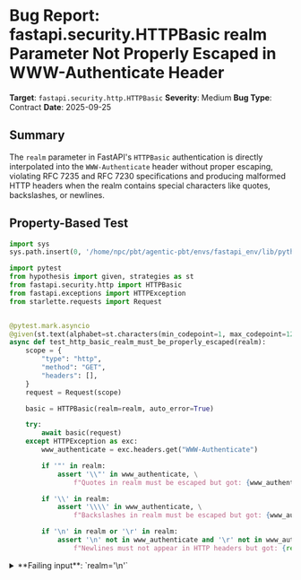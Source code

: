 # Bug Report: fastapi.security.HTTPBasic realm Parameter Not Properly Escaped in WWW-Authenticate Header

**Target**: `fastapi.security.http.HTTPBasic`
**Severity**: Medium
**Bug Type**: Contract
**Date**: 2025-09-25

## Summary

The `realm` parameter in FastAPI's `HTTPBasic` authentication is directly interpolated into the `WWW-Authenticate` header without proper escaping, violating RFC 7235 and RFC 7230 specifications and producing malformed HTTP headers when the realm contains special characters like quotes, backslashes, or newlines.

## Property-Based Test

```python
import sys
sys.path.insert(0, '/home/npc/pbt/agentic-pbt/envs/fastapi_env/lib/python3.13/site-packages')

import pytest
from hypothesis import given, strategies as st
from fastapi.security.http import HTTPBasic
from fastapi.exceptions import HTTPException
from starlette.requests import Request


@pytest.mark.asyncio
@given(st.text(alphabet=st.characters(min_codepoint=1, max_codepoint=127)))
async def test_http_basic_realm_must_be_properly_escaped(realm):
    scope = {
        "type": "http",
        "method": "GET",
        "headers": [],
    }
    request = Request(scope)

    basic = HTTPBasic(realm=realm, auto_error=True)

    try:
        await basic(request)
    except HTTPException as exc:
        www_authenticate = exc.headers.get("WWW-Authenticate")

        if '"' in realm:
            assert '\\"' in www_authenticate, \
                f"Quotes in realm must be escaped but got: {www_authenticate}"

        if '\\' in realm:
            assert '\\\\' in www_authenticate, \
                f"Backslashes in realm must be escaped but got: {www_authenticate}"

        if '\n' in realm or '\r' in realm:
            assert '\n' not in www_authenticate and '\r' not in www_authenticate, \
                f"Newlines must not appear in HTTP headers but got: {repr(www_authenticate)}"
```

<details>

<summary>
**Failing input**: `realm='\n'`
</summary>
```
============================= test session starts ==============================
platform linux -- Python 3.13.2, pytest-8.4.1, pluggy-1.5.0 -- /home/npc/miniconda/bin/python3
cachedir: .pytest_cache
hypothesis profile 'default'
rootdir: /home/npc/pbt/agentic-pbt/worker_/16
plugins: anyio-4.9.0, hypothesis-6.139.1, asyncio-1.2.0, langsmith-0.4.29
asyncio: mode=Mode.STRICT, debug=False, asyncio_default_fixture_loop_scope=None, asyncio_default_test_loop_scope=function
collecting ... collected 1 item

hypo.py::test_http_basic_realm_must_be_properly_escaped FAILED           [100%]

=================================== FAILURES ===================================
________________ test_http_basic_realm_must_be_properly_escaped ________________

realm = '\n'

    @pytest.mark.asyncio
    @given(st.text(alphabet=st.characters(min_codepoint=1, max_codepoint=127)))
    async def test_http_basic_realm_must_be_properly_escaped(realm):
        scope = {
            "type": "http",
            "method": "GET",
            "headers": [],
        }
        request = Request(scope)

        basic = HTTPBasic(realm=realm, auto_error=True)

        try:
>           await basic(request)

hypo.py:24:
_ _ _ _ _ _ _ _ _ _ _ _ _ _ _ _ _ _ _ _ _ _ _ _ _ _ _ _ _ _ _ _ _ _ _ _ _ _ _ _

self = <fastapi.security.http.HTTPBasic object at 0x746423d59bd0>
request = <starlette.requests.Request object at 0x746423d59a90>

    async def __call__(  # type: ignore
        self, request: Request
    ) -> Optional[HTTPBasicCredentials]:
        authorization = request.headers.get("Authorization")
        scheme, param = get_authorization_scheme_param(authorization)
        if self.realm:
            unauthorized_headers = {"WWW-Authenticate": f'Basic realm="{self.realm}"'}
        else:
            unauthorized_headers = {"WWW-Authenticate": "Basic"}
        if not authorization or scheme.lower() != "basic":
            if self.auto_error:
>               raise HTTPException(
                    status_code=HTTP_401_UNAUTHORIZED,
                    detail="Not authenticated",
                    headers=unauthorized_headers,
                )
E               fastapi.exceptions.HTTPException: 401: Not authenticated

../../envs/fastapi_env/lib/python3.13/site-packages/fastapi/security/http.py:198: HTTPException

During handling of the above exception, another exception occurred:

    @pytest.mark.asyncio
>   @given(st.text(alphabet=st.characters(min_codepoint=1, max_codepoint=127)))
                   ^^^

hypo.py:12:
_ _ _ _ _ _ _ _ _ _ _ _ _ _ _ _ _ _ _ _ _ _ _ _ _ _ _ _ _ _ _ _ _ _ _ _ _ _ _ _
/home/npc/miniconda/lib/python3.13/site-packages/pytest_asyncio/plugin.py:721: in inner
    runner.run(coro, context=context)
/home/npc/miniconda/lib/python3.13/asyncio/runners.py:118: in run
    return self._loop.run_until_complete(task)
           ^^^^^^^^^^^^^^^^^^^^^^^^^^^^^^^^^^^
/home/npc/miniconda/lib/python3.13/asyncio/base_events.py:725: in run_until_complete
    return future.result()
           ^^^^^^^^^^^^^^^
_ _ _ _ _ _ _ _ _ _ _ _ _ _ _ _ _ _ _ _ _ _ _ _ _ _ _ _ _ _ _ _ _ _ _ _ _ _ _ _

realm = '\n'

    @pytest.mark.asyncio
    @given(st.text(alphabet=st.characters(min_codepoint=1, max_codepoint=127)))
    async def test_http_basic_realm_must_be_properly_escaped(realm):
        scope = {
            "type": "http",
            "method": "GET",
            "headers": [],
        }
        request = Request(scope)

        basic = HTTPBasic(realm=realm, auto_error=True)

        try:
            await basic(request)
        except HTTPException as exc:
            www_authenticate = exc.headers.get("WWW-Authenticate")

            if '"' in realm:
                assert '\\"' in www_authenticate, \
                    f"Quotes in realm must be escaped but got: {www_authenticate}"

            if '\\' in realm:
                assert '\\\\' in www_authenticate, \
                    f"Backslashes in realm must be escaped but got: {www_authenticate}"

            if '\n' in realm or '\r' in realm:
>               assert '\n' not in www_authenticate and '\r' not in www_authenticate, \
                    f"Newlines must not appear in HTTP headers but got: {repr(www_authenticate)}"
E               AssertionError: Newlines must not appear in HTTP headers but got: 'Basic realm="\n"'
E               assert ('\n' not in 'Basic realm="\n"'
E
E                 '\n' is contained here:
E                 ?              ^
E                   Basic realm="
E                 ?              ^
E                   ")
E               Falsifying example: test_http_basic_realm_must_be_properly_escaped(
E                   realm='\n',
E               )

hypo.py:37: AssertionError
=========================== short test summary info ============================
FAILED hypo.py::test_http_basic_realm_must_be_properly_escaped - AssertionErr...
============================== 1 failed in 0.33s ===============================
```
</details>

## Reproducing the Bug

```python
import sys
sys.path.insert(0, '/home/npc/pbt/agentic-pbt/envs/fastapi_env/lib/python3.13/site-packages')

import asyncio
from fastapi.security.http import HTTPBasic
from fastapi.exceptions import HTTPException
from starlette.requests import Request


async def reproduce():
    # Test case 1: Realm with quotes
    scope = {
        "type": "http",
        "method": "GET",
        "headers": [],
    }
    request = Request(scope)

    basic = HTTPBasic(realm='My"Realm', auto_error=True)

    try:
        await basic(request)
    except HTTPException as e:
        www_auth = e.headers.get("WWW-Authenticate")
        print("Test 1: Realm with quotes")
        print(f"Input realm:    'My\"Realm'")
        print(f"Actual header:  {www_auth}")
        print(f"Expected:       Basic realm=\"My\\\"Realm\"")
        print()

    # Test case 2: Realm with backslashes
    basic2 = HTTPBasic(realm='My\\Realm', auto_error=True)

    try:
        await basic2(request)
    except HTTPException as e:
        www_auth = e.headers.get("WWW-Authenticate")
        print("Test 2: Realm with backslashes")
        print(f"Input realm:    'My\\\\Realm'")
        print(f"Actual header:  {www_auth}")
        print(f"Expected:       Basic realm=\"My\\\\Realm\"")
        print()

    # Test case 3: Realm with both quotes and backslashes
    basic3 = HTTPBasic(realm='Admin\\"s Area', auto_error=True)

    try:
        await basic3(request)
    except HTTPException as e:
        www_auth = e.headers.get("WWW-Authenticate")
        print("Test 3: Realm with both quotes and backslashes")
        print(f"Input realm:    'Admin\\\\\"s Area'")
        print(f"Actual header:  {www_auth}")
        print(f"Expected:       Basic realm=\"Admin\\\\\\\"s Area\"")


asyncio.run(reproduce())
```

<details>

<summary>
Output showing malformed WWW-Authenticate headers
</summary>
```
Test 1: Realm with quotes
Input realm:    'My"Realm'
Actual header:  Basic realm="My"Realm"
Expected:       Basic realm="My\"Realm"

Test 2: Realm with backslashes
Input realm:    'My\\Realm'
Actual header:  Basic realm="My\Realm"
Expected:       Basic realm="My\\Realm"

Test 3: Realm with both quotes and backslashes
Input realm:    'Admin\\"s Area'
Actual header:  Basic realm="Admin\"s Area"
Expected:       Basic realm="Admin\\\"s Area"
```
</details>

## Why This Is A Bug

This implementation violates HTTP protocol specifications in multiple ways:

1. **RFC 7235 Section 2.2** specifies that the realm parameter must be a quoted-string as defined in RFC 7230.

2. **RFC 7230 Section 3.2.6** defines the quoted-string format and explicitly requires:
   - Double quotes (`"`) inside quoted-strings must be escaped with a backslash: `\"`
   - Backslashes (`\`) must themselves be escaped: `\\`
   - Control characters (including newlines `\n` and carriage returns `\r`) are forbidden in HTTP headers

3. The current implementation at line 193 of `/home/npc/pbt/agentic-pbt/envs/fastapi_env/lib/python3.13/site-packages/fastapi/security/http.py` directly interpolates the realm value without any escaping:
   ```python
   unauthorized_headers = {"WWW-Authenticate": f'Basic realm="{self.realm}"'}
   ```

This causes:
- **Malformed HTTP headers** when realm contains quotes, producing syntactically invalid header values like `Basic realm="My"Realm"`
- **Incorrect escaping** when realm contains backslashes, losing the backslash character
- **Potential header injection vulnerabilities** when realm contains newlines, though the impact may be limited by downstream sanitization

## Relevant Context

The bug affects any FastAPI application using HTTP Basic authentication with custom realm values. While many HTTP clients are lenient and may still parse malformed headers, standards-compliant clients may fail to authenticate properly.

Common real-world scenarios where this bug manifests:
- Realm names with apostrophes: `Admin's Portal`
- Realm names with quotes: `"Production" Environment`
- File path-like realms: `C:\Users\Admin`
- Multi-line realm descriptions (though these shouldn't be used)

The FastAPI documentation for HTTPBasic is at: https://fastapi.tiangolo.com/advanced/security/http-basic-auth/

The relevant HTTP specifications:
- RFC 7235 (HTTP Authentication): https://datatracker.ietf.org/doc/html/rfc7235#section-2.2
- RFC 7230 (HTTP Message Syntax): https://datatracker.ietf.org/doc/html/rfc7230#section-3.2.6

## Proposed Fix

```diff
--- a/fastapi/security/http.py
+++ b/fastapi/security/http.py
@@ -189,8 +189,14 @@ class HTTPBasic(HTTPBase):
     ) -> Optional[HTTPBasicCredentials]:
         authorization = request.headers.get("Authorization")
         scheme, param = get_authorization_scheme_param(authorization)
         if self.realm:
-            unauthorized_headers = {"WWW-Authenticate": f'Basic realm="{self.realm}"'}
+            # Escape realm value for quoted-string per RFC 7230 Section 3.2.6
+            escaped_realm = self.realm.replace("\\", "\\\\").replace('"', '\\"')
+            # Remove any control characters that would make the header invalid
+            escaped_realm = "".join(
+                c for c in escaped_realm
+                if ord(c) >= 32 and ord(c) != 127
+            )
+            unauthorized_headers = {"WWW-Authenticate": f'Basic realm="{escaped_realm}"'}
         else:
             unauthorized_headers = {"WWW-Authenticate": "Basic"}
         if not authorization or scheme.lower() != "basic":
```
